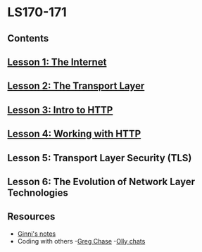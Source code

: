 # LS170-171
## Contents
## [Lesson 1: The Internet](https://github.com/SandyRodger/LS170-171/blob/main/lesson_1.md)
## [Lesson 2: The Transport Layer](https://github.com/SandyRodger/LS170-171/blob/main/lesson_2.md)
## [Lesson 3: Intro to HTTP](https://github.com/SandyRodger/LS170-171/blob/main/lesson_3.md)
## [Lesson 4: Working with HTTP](https://github.com/SandyRodger/LS170-171/blob/main/lesson_4.md)
## Lesson 5: Transport Layer Security (TLS)
## Lesson 6: The Evolution of Network Layer Technologies
## Resources
 - [Ginni's notes](https://github.com/gcpinckert/ls170_171)
 - Coding with others
  -[Greg Chase](https://github.com/SandyRodger/LS170-171/blob/main/greg_chase_chats.md)
  -[Olly chats](https://github.com/SandyRodger/LS170-171/blob/main/olly_chats.md)
 
